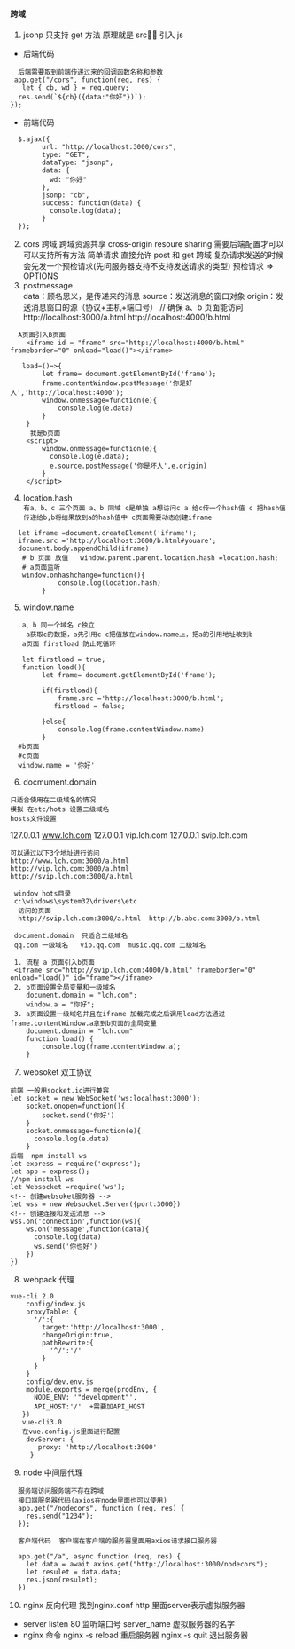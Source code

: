 #### 跨域

1. jsonp 只支持 get 方法 原理就是 src 引入 js

- 后端代码

```
  后端需要取到前端传递过来的回调函数名称和参数
 app.get("/cors", function(req, res) {
   let { cb, wd } = req.query;
  res.send(`${cb}({data:"你好"})`);
});
```

- 前端代码

```
  $.ajax({
        url: "http://localhost:3000/cors",
        type: "GET",
        dataType: "jsonp",
        data: {
          wd: "你好"
        },
        jsonp: "cb",
        success: function(data) {
          console.log(data);
        }
  });
```

2. cors 跨域
   跨域资源共享 cross-origin resoure sharing
   需要后端配置才可以 可以支持所有方法
   简单请求 直接允许 post 和 get 跨域
   复杂请求发送的时候 会先发一个预检请求(先问服务器支持不支持发送请求的类型)
   预检请求 => OPTIONS
3. postmessage  
   data：顾名思义，是传递来的消息
   source：发送消息的窗口对象
   origin：发送消息窗口的源（协议+主机+端口号）
   // 确保 a、b 页面能访问  
   http://localhost:3000/a.html
   http://localhost:4000/b.html

```
  A页面引入B页面
	<iframe id = "frame" src="http://localhost:4000/b.html" frameborder="0" onload="load()"></iframe>

   load=()=>{
        let frame= document.getElementById('frame');
        frame.contentWindow.postMessage('你是好人','http://localhost:4000');
        window.onmessage=function(e){
            console.log(e.data)
        }
    }
     我是b页面
    <script>
        window.onmessage=function(e){
          console.log(e.data);
          e.source.postMessage('你是坏人',e.origin)
        }
    </script>
```

4. location.hash  
   `有a、b、c 三个页面 a、b 同域 c是单独 a想访问c a 给c传一个hash值 c 把hash值传递给b,b将结果放到a的hash值中 c页面需要动态创建iframe`

```
  let iframe =document.createElement('iframe');
  iframe.src ='http://localhost:3000/b.html#youare';
  document.body.appendChild(iframe)
   # b 页面 放值   window.parent.parent.location.hash =location.hash;
   # a页面监听
   window.onhashchange=function(){
            console.log(location.hash)
        }
```

5. window.name

```
   a、b 同一个域名 c独立
    a获取c的数据，a先引用c c把值放在window.name上，把a的引用地址改到b
   a页面 firstload 防止死循环

   let firstload = true;
   function load(){
        let frame= document.getElementById('frame');

        if(firstload){
            frame.src ='http://localhost:3000/b.html';
           firstload = false;

        }else{
            console.log(frame.contentWindow.name)
        }
  #b页面
  #c页面
  window.name = '你好'
```

6. docmument.domain

```
只适合使用在二级域名的情况
模拟 在etc/hots 设置二级域名
hosts文件设置
```
127.0.0.1       www.lch.com
127.0.0.1       vip.lch.com
127.0.0.1       svip.lch.com
```
可以通过以下3个地址进行访问
http://www.lch.com:3000/a.html
http://vip.lch.com:3000/a.html
http://svip.lch.com:3000/a.html

 window hots目录
 c:\windows\system32\drivers\etc
  访问的页面
  http://svip.lch.com:3000/a.html  http://b.abc.com:3000/b.html

 document.domain  只适合二级域名
 qq.com 一级域名   vip.qq.com  music.qq.com 二级域名
```
```
 1. 流程 a 页面引入b页面
 <iframe src="http://svip.lch.com:4000/b.html" frameborder="0" onload="load()" id="frame"></iframe>
 2. b页面设置全局变量和一级域名
    document.domain = "lch.com";
    window.a = "你好";
 3. a页面设置一级域名并且在iframe 加载完成之后调用load方法通过frame.contentWindow.a拿到b页面的全局变量
    document.domain = "lch.com"
    function load() {
        console.log(frame.contentWindow.a);
    }
```

7. websoket   双工协议

```
前端 一般用socket.io进行兼容
let socket = new WebSocket('ws:localhost:3000');
    socket.onopen=function(){
        socket.send('你好')
    }
    socket.onmessage=function(e){
      console.log(e.data)
    }
后端  npm install ws
let express = require('express');
let app = express();
//npm install ws
let Websocket =require('ws');
<!-- 创建websoket服务器 -->
let wss = new Websocket.Server({port:3000})
<!-- 创建连接和发送消息 -->
wss.on('connection',function(ws){
    ws.on('message',function(data){
      console.log(data)
      ws.send('你也好')
    })
})
```

8. webpack 代理

```
vue-cli 2.0
    config/index.js
    proxyTable: {
      '/':{
        target:'http://localhost:3000',
        changeOrigin:true,
        pathRewrite:{
          '^/':'/'
        }
      }
    }
    config/dev.env.js
    module.exports = merge(prodEnv, {
      NODE_ENV: '"development"',
      API_HOST:'/'  +需要加API_HOST
   })
   vue-cli3.0
   在vue.config.js里面进行配置
    devServer: {
       proxy: 'http://localhost:3000'
     }
```

9. node 中间层代理
```
  服务端访问服务端不存在跨域
  接口端服务器代码(axios在node里面也可以使用)
  app.get("/nodecors", function (req, res) {
    res.send("1234");
  });

  客户端代码  客户端在客户端的服务器里面用axios请求接口服务器

  app.get("/a", async function (req, res) {
    let data = await axios.get("http://localhost:3000/nodecors");
    let resulet = data.data;
    res.json(resulet);
  })
```

10. nginx 反向代理
找到nginx.conf
http 里面server表示虚拟服务器

- server
  listen  80  监听端口号
  server_name 虚拟服务器的名字
- nginx 命令
  nginx -s reload 重启服务器
  nginx -s quit   退出服务器
